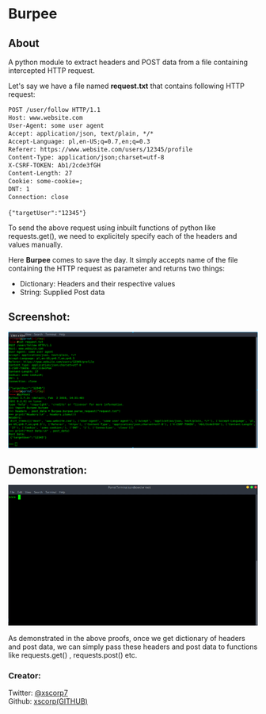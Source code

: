 # Burpee
## About
A python module to extract headers and POST data from a file containing intercepted HTTP request.

Let's say we have a file named <b>request.txt</b> that contains following HTTP request:
```
POST /user/follow HTTP/1.1
Host: www.website.com
User-Agent: some user agent
Accept: application/json, text/plain, */*
Accept-Language: pl,en-US;q=0.7,en;q=0.3
Referer: https://www.website.com/users/12345/profile
Content-Type: application/json;charset=utf-8
X-CSRF-TOKEN: Ab1/2cde3fGH
Content-Length: 27
Cookie: some-cookie=;
DNT: 1
Connection: close

{"targetUser":"12345"}
```
To send the above request using inbuilt functions of python like requests.get(), we need to explicitely specify each of the headers and values manually.

Here <b>Burpee</b> comes to save the day. It simply accepts name of the file containing the HTTP request as parameter and returns two things:
* Dictionary: Headers and their respective values 
* String: Supplied Post data

## Screenshot:
<img src="media/screenshot.png"/>

## Demonstration:
<img src="media/demonstration.gif">

As demonstrated in the above proofs, once we get dictionary of headers and post data, we can simply pass these headers and post data to functions like requests.get() , requests.post() etc.

### Creator: 
Twitter: <a href="https://twitter.com/xscorp7">@xscorp7</a><br>
Github: <a href="https://github.com/xscorp">xscorp(GITHUB)</a>
